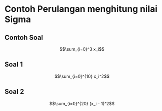 # Contoh Perulangan menghitung nilai Sigma

## Contoh Soal 
$$\sum_{i=0}^3 x_i$$ 

## Soal 1 
$$\sum_{i=0}^{10} x_i^2$$

## Soal 2 
$$\sum_{i=0}^{20} (x_i - 1)^2$$
